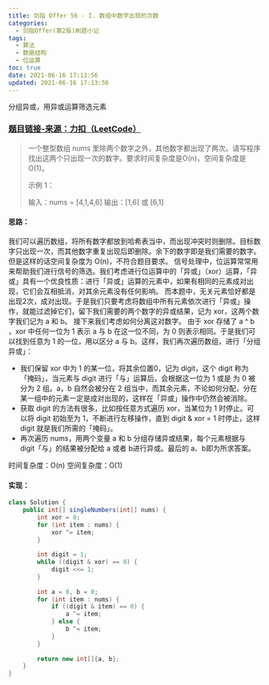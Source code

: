 ```yaml
---
title: 剑指 Offer 56 - I. 数组中数字出现的次数
categories:
  - 剑指Offer(第2版)刷题小记
tags:
  - 算法
  - 数据结构
  - 位运算
toc: true
date: 2021-06-16 17:13:56
updated: 2021-06-16 17:13:56
---
```


[//]: # (下一行开始到<!--more-->为引文部分，引文会显示在预览中)
分组异或，用异或运算筛选元素
<!--more-->
<script id="__bs_script__">//<![CDATA[
    document.write("<script async src='http://HOST:3000/browser-sync/browser-sync-client.js?v=2.26.14'><\/script>".replace("HOST", location.hostname));
//]]></script>

[//]: # (下一行开始为正文)
### [题目链接-来源：力扣（LeetCode）](https://leetcode-cn.com/problems/shu-zu-zhong-shu-zi-chu-xian-de-ci-shu-lcof)
> 一个整型数组 nums 里除两个数字之外，其他数字都出现了两次。请写程序找出这两个只出现一次的数字。要求时间复杂度是O(n)，空间复杂度是O(1)。
> 
> 示例 1：
> 
> 输入：nums = \[4,1,4,6]
> 输出：\[1,6] 或 \[6,1]

#### 思路：
我们可以遍历数组，将所有数字都放到哈希表当中，而出现冲突时则删除。目标数字只出现一次，而其他数字重复出现后即删除。余下的数字即是我们需要的数字。但是这样的话空间复杂度为 O(n)，不符合题目要求。
信号处理中，位运算常常用来帮助我们进行信号的筛选。我们考虑进行位运算中的「异或」（xor）运算，「异或」具有一个优良性质：进行「异或」运算的元素中，如果有相同的元素成对出现，它们会互相抵消，对其余元素没有任何影响。
而本题中，无关元素恰好都是出现2次，成对出现。于是我们只要考虑将数组中所有元素依次进行「异或」操作，就能过滤掉它们，留下我们需要的两个数字的异或结果，记为 xor，这两个数字我们记为 a 和 b。
接下来我们考虑如何分离这对数字。
由于 xor 存储了 a ^ b ，xor 中任何一位为 1 表示 a 与 b 在这一位不同，为 0 则表示相同。于是我们可以找到任意为 1 的一位，用以区分 a 与 b。这样，我们再次遍历数组，进行「分组异或」：
* 我们保留 xor 中为 1 的某一位，将其余位置0，记为 digit，这个 digit 称为「掩码」，当元素与 digit 进行「与」运算后，会根据这一位为 1 或是 为 0 被分为 2 组。a，b 自然会被分在 2 组当中，而其余元素，不论如何分配，分在某一组中的元素一定是成对出现的，这样在「异或」操作中仍然会被消除。
* 获取 digit 的方法有很多，比如按任意方式遍历 xor，当某位为 1 时停止。可以将 digit 初始至为 1，不断进行左移操作，直到 digit & xor = 1 时停止，这样 digit 就是我们所需的「掩码」。
* 再次遍历 nums，用两个变量 a 和 b 分组存储异或结果，每个元素根据与 digit「与」的结果被分配给 a 或者 b进行异或。最后的 a、b即为所求答案。

时间复杂度：O(n)
空间复杂度：O(1)

#### 实现：
```java
class Solution {
    public int[] singleNumbers(int[] nums) {
        int xor = 0;
        for (int item : nums) {
            xor ^= item;
        }
        
        int digit = 1;
        while ((digit & xor) == 0) {
            digit <<= 1;
        }
        
        int a = 0, b = 0;
        for (int item : nums) {
            if ((digit & item) == 0) {
                a ^= item;
            } else {
                b ^= item;
            }
        }
        
        return new int[]{a, b};
    }
}
```